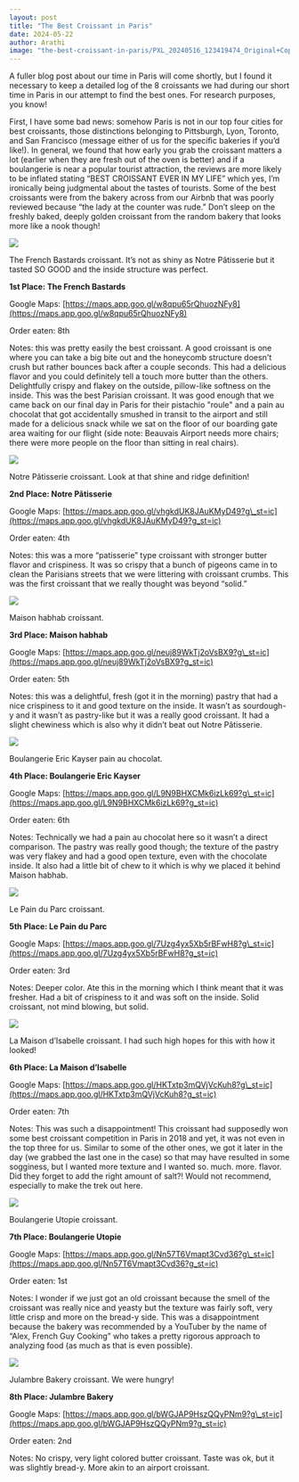```yaml
---
layout: post
title: "The Best Croissant in Paris"
date: 2024-05-22
author: Arathi
image: "the-best-croissant-in-paris/PXL_20240516_123419474_Original+Copy.jpeg"
---
```


A fuller blog post about our time in Paris will come shortly, but I found it necessary to keep a detailed log of the 8 croissants we had during our short time in Paris in our attempt to find the best ones. For research purposes, you know!

First, I have some bad news: somehow Paris is not in our top four cities for best croissants, those distinctions belonging to Pittsburgh, Lyon, Toronto, and San Francisco (message either of us for the specific bakeries if you’d like!). In general, we found that how early you grab the croissant matters a lot (earlier when they are fresh out of the oven is better) and if a boulangerie is near a popular tourist attraction, the reviews are more likely to be inflated stating “BEST CROISSANT EVER IN MY LIFE” which yes, I’m ironically being judgmental about the tastes of tourists. Some of the best croissants were from the bakery across from our Airbnb that was poorly reviewed because “the lady at the counter was rude.” Don’t sleep on the freshly baked, deeply golden croissant from the random bakery that looks more like a nook though!



![](assets/img/the-best-croissant-in-paris/PXL_20240519_101928605_Original.jpeg)

<figcaption>

The French Bastards croissant. It’s not as shiny as Notre Pâtisserie but it tasted SO GOOD and the inside structure was perfect.

</figcaption>

**1st Place: The French Bastards** 

Google Maps: [https://maps.app.goo.gl/w8qpu65rQhuozNFy8](https://maps.app.goo.gl/w8qpu65rQhuozNFy8)

Order eaten: 8th

Notes: this was pretty easily the best croissant. A good croissant is one where you can take a big bite out and the honeycomb structure doesn't crush but rather bounces back after a couple seconds. This had a delicious flavor and you could definitely tell a touch more butter than the others. Delightfully crispy and flakey on the outside, pillow-like softness on the inside. This was the best Parisian croissant. It was good enough that we came back on our final day in Paris for their pistachio "roule" and a pain au chocolat that got accidentally smushed in transit to the airport and still made for a delicious snack while we sat on the floor of our boarding gate area waiting for our flight (side note: Beauvais Airport needs more chairs; there were more people on the floor than sitting in real chairs).



![](assets/img/the-best-croissant-in-paris/PXL_20240516_123419474_Original.jpeg)

<figcaption>

Notre Pâtisserie croissant. Look at that shine and ridge definition!

</figcaption>

**2nd Place: Notre Pâtisserie**

Google Maps: [https://maps.app.goo.gl/vhgkdUK8JAuKMyD49?g\_st=ic](https://maps.app.goo.gl/vhgkdUK8JAuKMyD49?g_st=ic)

Order eaten: 4th

Notes: this was a more “patisserie” type croissant with stronger butter flavor and crispiness. It was so crispy that a bunch of pigeons came in to clean the Parisians streets that we were littering with croissant crumbs. This was the first croissant that we really thought was beyond “solid.”



![](assets/img/the-best-croissant-in-paris/PXL_20240517_090757945_Original.jpeg)

<figcaption>

Maison habhab croissant.

</figcaption>

**3rd Place: Maison habhab**

Google Maps: [https://maps.app.goo.gl/neuj89WkTj2oVsBX9?g\_st=ic](https://maps.app.goo.gl/neuj89WkTj2oVsBX9?g_st=ic)

Order eaten: 5th

Notes: this was a delightful, fresh (got it in the morning) pastry that had a nice crispiness to it and good texture on the inside. It wasn’t as sourdough-y and it wasn’t as pastry-like but it was a really good croissant. It had a slight chewiness which is also why it didn’t beat out Notre Pâtisserie.



![](assets/img/the-best-croissant-in-paris/PXL_20240517_142320117_Original.jpeg)

<figcaption>

Boulangerie Eric Kayser pain au chocolat.

</figcaption>

**4th Place: Boulangerie Eric Kayser**

Google Maps: [https://maps.app.goo.gl/L9N9BHXCMk6izLk69?g\_st=ic](https://maps.app.goo.gl/L9N9BHXCMk6izLk69?g_st=ic)

Order eaten: 6th

Notes: Technically we had a pain au chocolat here so it wasn’t a direct comparison. The pastry was really good though; the texture of the pastry was very flakey and had a good open texture, even with the chocolate inside. It also had a little bit of chew to it which is why we placed it behind Maison habhab. 



![](assets/img/the-best-croissant-in-paris/PXL_20240516_075525029_Original.jpeg)

<figcaption>

Le Pain du Parc croissant.

</figcaption>

**5th Place: Le Pain du Parc**

Google Maps: [https://maps.app.goo.gl/7Uzg4yx5Xb5rBFwH8?g\_st=ic](https://maps.app.goo.gl/7Uzg4yx5Xb5rBFwH8?g_st=ic)

Order eaten: 3rd

Notes: Deeper color. Ate this in the morning which I think meant that it was fresher. Had a bit of crispiness to it and was soft on the inside. Solid croissant, not mind blowing, but solid.



![](assets/img/the-best-croissant-in-paris/PXL_20240518_122243473_Original.jpeg)

<figcaption>

La Maison d’Isabelle croissant. I had such high hopes for this with how it looked!

</figcaption>

**6th Place: La Maison d’Isabelle**

Google Maps: [https://maps.app.goo.gl/HKTxtp3mQVjVcKuh8?g\_st=ic](https://maps.app.goo.gl/HKTxtp3mQVjVcKuh8?g_st=ic)

Order eaten: 7th

Notes: This was such a disappointment! This croissant had supposedly won some best croissant competition in Paris in 2018 and yet, it was not even in the top three for us. Similar to some of the other ones, we got it later in the day (we grabbed the last one in the case) so that may have resulted in some sogginess, but I wanted more texture and I wanted so. much. more. flavor. Did they forget to add the right amount of salt?! Would not recommend, especially to make the trek out here.



![](assets/img/the-best-croissant-in-paris/PXL_20240514_131359763_Original.jpeg)

<figcaption>

Boulangerie Utopie croissant.

</figcaption>

**7th Place: Boulangerie Utopie**

Google Maps: [https://maps.app.goo.gl/Nn57T6Vmapt3Cvd36?g\_st=ic](https://maps.app.goo.gl/Nn57T6Vmapt3Cvd36?g_st=ic)

Order eaten: 1st

Notes: I wonder if we just got an old croissant because the smell of the croissant was really nice and yeasty but the texture was fairly soft, very little crisp and more on the bread-y side. This was a disappointment because the bakery was recommended by a YouTuber by the name of “Alex, French Guy Cooking” who takes a pretty rigorous approach to analyzing food (as much as that is even possible). 



![](assets/img/the-best-croissant-in-paris/PXL_20240515_132025437_Original.jpeg)

<figcaption>

Julambre Bakery croissant. We were hungry!

</figcaption>

**8th Place: Julambre Bakery**

Google Maps: [https://maps.app.goo.gl/bWGJAP9HszQQyPNm9?g\_st=ic](https://maps.app.goo.gl/bWGJAP9HszQQyPNm9?g_st=ic)

Order eaten: 2nd

Notes: No crispy, very light colored butter croissant. Taste was ok, but it was slightly bread-y. More akin to an airport croissant.
